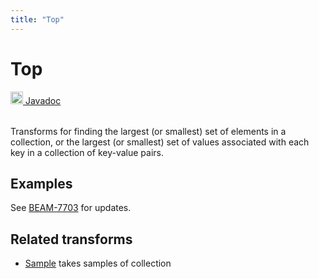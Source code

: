 ```yaml
---
title: "Top"
---
```

<!--
Licensed under the Apache License, Version 2.0 (the "License");
you may not use this file except in compliance with the License.
You may obtain a copy of the License at

http://www.apache.org/licenses/LICENSE-2.0

Unless required by applicable law or agreed to in writing, software
distributed under the License is distributed on an "AS IS" BASIS,
WITHOUT WARRANTIES OR CONDITIONS OF ANY KIND, either express or implied.
See the License for the specific language governing permissions and
limitations under the License.
-->
# Top
<table align="left">
    <a target="_blank" class="button"
        href="https://beam.apache.org/releases/javadoc/current/index.html?org/apache/beam/sdk/transforms/Top.html">
      <img src="https://beam.apache.org/images/logos/sdks/java.png" width="20px" height="20px"
           alt="Javadoc" />
     Javadoc
    </a>
</table>
<br><br>

Transforms for finding the largest (or smallest) set of elements in
a collection, or the largest (or smallest) set of values associated
with each key in a collection of key-value pairs.

## Examples
See [BEAM-7703](https://issues.apache.org/jira/browse/BEAM-7703) for updates.

## Related transforms 
* [Sample](/documentation/transforms/java/aggregation/sample)
  takes samples of collection